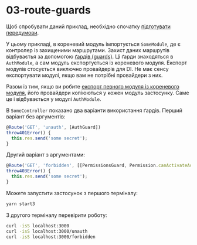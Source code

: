 # 03-route-guards

Щоб спробувати даний приклад, необхідно спочатку [підготувати передумови](./prerequisite).

У цьому прикладі, в кореневий модуль імпортується `SomeModule`, де є контролер із захищеними маршрутами. Захист даних маршрутів відбуваєтья за допомогою [ґардів (guards)][103]. Ці ґарди знаходяться в `AuthModule`, а сам модуль експортується із кореневого модуля. Експорт модулів стосується виключно провайдерів для DI. Не має сенсу експортувати модулі, якщо вам не потрібні провайдери з них.

Разом із тим, якщо ви робите [експорт певного модуля із кореневого модуля][102], його провайдери копіюються у кожен модуль застосунку. Саме це і відбувається у модулі `AuthModule`.

В `SomeController` показано два варіанти використання ґардів. Перший варіант без аргументів:

```ts
@Route('GET', 'unauth', [AuthGuard])
throw401Error() {
  this.res.send('some secret');
}
```

Другий варіант з аргументами:

```ts
@Route('GET', 'forbidden', [[PermissionsGuard, Permission.canActivateAdministration]])
throw403Error() {
  this.res.send('some secret');
}
```

Можете запустити застосунок з першого терміналу:

```bash
yarn start3
```

З другого терміналу перевірити роботу:

```bash
curl -isS localhost:3000
curl -isS localhost:3000/unauth
curl -isS localhost:3000/forbidden
```

[102]: /components-of-ditsmod-app/exports-and-imports#експорт-провайдерів-із-кореневого-модуля
[103]: /components-of-ditsmod-app/guards
